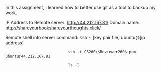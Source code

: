 In this assignment, I learned how to better use git as a tool to backup my work.

IP Address to Remote server: http://44.212.167.81/
Domain name: http://shareyourbookshareyourthoughts.click/

Remote shell into server command:  ssh -i [key pair file] ubuntu@[ip address]
                                
                                ssh -i CS260\$Reviewer260$.pem ubuntu@44.212.167.81
                                
                                ls -l


